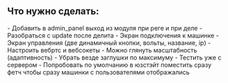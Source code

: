 <h2>Что нужно сделать:</h2>
 - Добавить в admin_panel выход из модуля при реге и при деле
 - Разобраться с update после делита
 - Экран подключения к машинке
 - Экран управления (две динамичный кнопки, вольты, название, ip)
 - Настроить вебртс и вебсокеты
 - Можно глянуть масштабность (адаптивность)
 - Убрать везде заглушки по максимуму
 - Тестить уже с сервером
 - Попробовать по умолчанию в юзстэйт поместить сразу фетч чтобы сразу машинки с пользователями отображались
